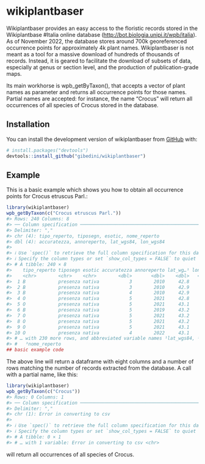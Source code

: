 
<!-- README.md is generated from README.Rmd. Please edit that file -->

# wikiplantbaser

<!-- badges: start -->

<!-- badges: end -->

Wikiplantbaser provides an easy access to the floristic records stored
in the Wikiplantbase \#Italia online database
(<http://bot.biologia.unipi.it/wpb/italia>). As of November 2022, the
database stores around 700k georeferenced occurrence points for
approximately 4k plant names. Wikiplantbaser is not meant as a tool for
a massive download of hundreds of thousands of records. Instead, it is
geared to facilitate the download of subsets of data, especially at
genus or section level, and the production of publication-grade maps.

Its main workhorse is wpb\_getByTaxon(), that accepts a vector of plant
names as parameter and returns all occurrence points for those names.
Partial names are accepted: for instance, the name “Crocus” will return
all occurrences of all species of Crocus stored in the database.

## Installation

You can install the development version of wikiplantbaser from
[GitHub](https://github.com/) with:

``` r
# install.packages("devtools")
devtools::install_github("gibedini/wikiplantbaser")
```

## Example

This is a basic example which shows you how to obtain all occurrence
points for Crocus etruscus Parl.:

``` r
library(wikiplantbaser)
wpb_getByTaxon(c("Crocus etruscus Parl."))
#> Rows: 240 Columns: 8
#> ── Column specification ────────────────────────────────────────────────────────
#> Delimiter: ","
#> chr (4): tipo_reperto, tiposegn, esotic, nome_reperto
#> dbl (4): accuratezza, annoreperto, lat_wgs84, lon_wgs84
#> 
#> ℹ Use `spec()` to retrieve the full column specification for this data.
#> ℹ Specify the column types or set `show_col_types = FALSE` to quiet this message.
#> # A tibble: 240 × 8
#>    tipo_reperto tiposegn esotic accuratezza annoreperto lat_wg…¹ lon_w…² nome_…³
#>    <chr>        <chr>    <chr>        <dbl>       <dbl>    <dbl>   <dbl> <chr>  
#>  1 B            presenza nativa           3        2010     42.8    11.5 Crocus…
#>  2 B            presenza nativa           3        2010     42.9    11.0 Crocus…
#>  3 B            presenza nativa           4        2010     42.9    11.6 Crocus…
#>  4 O            presenza nativa           5        2021     42.8    10.8 Crocus…
#>  5 O            presenza nativa           5        2021     43.1    10.6 Crocus…
#>  6 B            presenza nativa           5        2019     43.2    11.3 Crocus…
#>  7 O            presenza nativa           5        2021     43.2    10.9 Crocus…
#>  8 O            presenza nativa           5        2021     43.2    10.9 Crocus…
#>  9 O            presenza nativa           5        2021     43.1    10.9 Crocus…
#> 10 O            presenza nativa           4        2022     43.1    10.6 Crocus…
#> # … with 230 more rows, and abbreviated variable names ¹​lat_wgs84, ²​lon_wgs84,
#> #   ³​nome_reperto
## basic example code
```

The above line will return a dataframe with eight columns and a number
of rows matching the number of records extracted from the database. A
call with a partial name, like this:

``` r
library(wikiplantbaser)
wpb_getByTaxon(c("Crocus"))
#> Rows: 0 Columns: 1
#> ── Column specification ────────────────────────────────────────────────────────
#> Delimiter: ","
#> chr (1): Error in converting to csv
#> 
#> ℹ Use `spec()` to retrieve the full column specification for this data.
#> ℹ Specify the column types or set `show_col_types = FALSE` to quiet this message.
#> # A tibble: 0 × 1
#> # … with 1 variable: Error in converting to csv <chr>
```

will return all occurrences of all species of Crocus.

